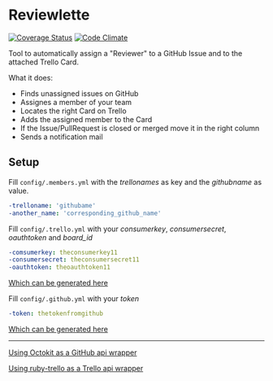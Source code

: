 Reviewlette
===========

[![Coverage Status](https://img.shields.io/coveralls/jschmid1/reviewlette.svg)](https://coveralls.io/r/jschmid1/reviewlette)
[![Code Climate](https://codeclimate.com/github/jschmid1/reviewlette.png)](https://codeclimate.com/github/jschmid1/reviewlette)

Tool to automatically assign a "Reviewer" to a GitHub Issue and to the attached Trello Card.


What it does:

- Finds unassigned issues on GitHub
- Assignes a member of your team
- Locates the right Card on Trello
- Adds the assigned member to the Card
- If the Issue/PullRequest is closed or merged move it in the right column
- Sends a notification mail

## Setup

Fill `config/.members.yml` with the *trellonames* as key and the *githubname* as value.
```yml
-trelloname: 'githubame'
-another_name: 'corresponding_github_name'
```
Fill `config/.trello.yml` with your *consumerkey*, *consumersecret*, *oauthtoken* and *board_id*
```yml
-comsumerkey: theconsumerkey11
-consumersecret: theconsumersecret11
-oauthtoken: theoauthtoken11
```

[Which can be generated here](https://trello.com/1/appKey/generate)

Fill `config/.github.yml` with your *token* 
```yml
-token: thetokenfromgithub
```

[Which can be generated here](https://github.com/settings/applications/new)


---

[Using Octokit as a GitHub api wrapper](https://github.com/octokit/octokit.rb)

[Using ruby-trello as a Trello api wrapper](https://github.com/jeremytregunna/ruby-trello)



